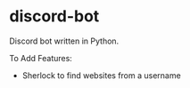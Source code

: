 # discord-bot
Discord bot written in Python. 

To Add Features:
* Sherlock to find websites from a username
